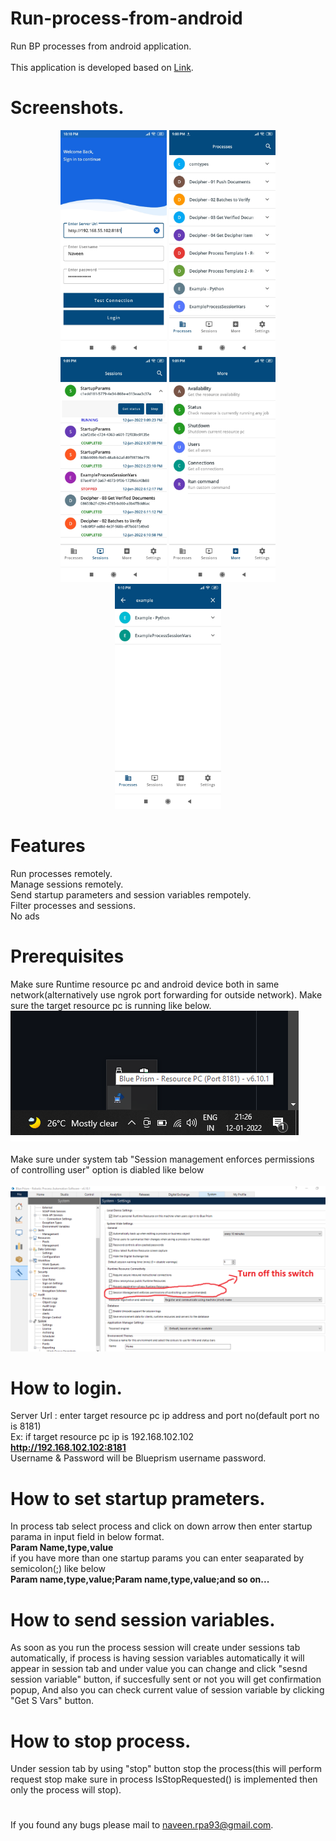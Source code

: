 # Run-process-from-android
Run BP processes from android application.<br><br>
This application is developed based on [Link](https://bpdocs.blueprism.com/bp-6-9/en-us/helpResourcePCCommands.htm?tocpath=Interface%7CAdvanced%20options%7C_____4 "BP Resource pc commands").

# Screenshots.
<div align="center">
  <img src="Screenshots/Screenshot_2022-01-12-22-10-15-964_com.bpcontrolroom.nk.jpg" width="170px" height="360px"</img> 
    <img src="Screenshots/Screenshot_2022-01-12-21-08-38-106_com.bpcontrolroom.nk.jpg" width="170px" height="360px"</img> 
    <img src="Screenshots/Screenshot_2022-01-12-21-09-31-032_com.bpcontrolroom.nk.jpg" width="170px" height="360px"</img> 
  <img src="Screenshots/Screenshot_2022-01-12-21-09-50-437_com.bpcontrolroom.nk.jpg" width="170px" height="360px"</img> 
  <img src="Screenshots/Screenshot_2022-01-12-21-10-34-138_com.bpcontrolroom.nk.jpg" width="170px" height="360px"</img> 
   
</div>

# Features #
Run processes remotely.<br>
Manage sessions remotely.<br>
Send startup parameters and session variables rempotely.<br>
Filter processes and sessions.<br>
No ads<br>


# Prerequisites
Make sure Runtime resource pc and android device both in same network(alternatively use ngrok port forwarding for outside network).
Make sure the target resource pc is running like below.<br>
![picture alt](Screenshots/resourcepc.png "Runtime resource")
<br><br>
Make sure under system tab "Session management enforces permissions of controlling user" option is diabled like below
<br><br>
![picture alt](Screenshots/session.png "permission")
<br>
# How to login.
Server Url : enter target resource pc ip address and port no(default port no is 8181)<br>
Ex: if target resource pc ip is 192.168.102.102<br>
<b>http://192.168.102.102:8181</b><br>
Username & Password will be Blueprism username password.
<br>
# How to set startup prameters.
In process tab select process and click on down arrow then enter startup parama in input field in below format.<br>
<b>Param Name,type,value</b><br>
if you have more than one startup params you can enter seaparated by semicolon(;) like below<br>
<b>Param name,type,value;Param name,type,value;and so on...</b>
# How to send session variables.
As soon as you run the process session will create under sessions tab automatically, if process is having session variables automatically it will appear in session tab and under value you can change and click "sesnd session variable" button, if succesfully sent or not you will get confirmation popup, And also you can check current value of session variable by clicking "Get S Vars" button. 
# How to stop process.
Under session tab by using "stop" button stop the process(this will perform request stop make sure in process IsStopRequested() is implemented then only the process will stop).

#  #
If you found any bugs please mail to naveen.rpa93@gmail.com.
